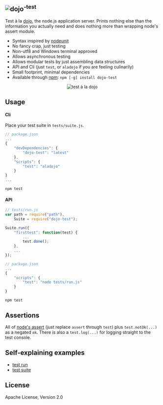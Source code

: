 <img src="https://raw.github.com/dcodeIO/dojo/master/dojo-small.png" alt="dojo" /><sup>-test</sup>
---------
Test à la [dojo](https://github.com/dcodeIO/dojo), the node.js application server. Prints nothing else than the
information you actually need and does nothing more than wrapping node's assert module.

* Syntax inspired by [nodeunit](https://npmjs.org/package/nodeunit)
* No fancy crap, just testing
* Non-utf8 and Windows terminal approved
* Allows asynchronous testing
* Allows modular tests by just assembling data structures
* API and Cli (just `test`, or `aladojo` if you are feeling culinarily)
* Small footprint, minimal dependencies
* Available through [npm](https://npmjs.org/package/dojo-test): `npm [-g] install dojo-test`

<p align="center">
    <img src="https://raw.github.com/dcodeIO/dojo/master/dojo-test/preview.jpg" alt="test à la dojo" />
</p>

Usage
-----

#### Cli
Place your test suite in `tests/suite.js`.

```javascript
// package.json
...
{
    "devDependencies": {
        "dojo-test": "latest"
    },
    "scripts": {
        "test": "aladojo"
    }
}
...
```

`npm test`

#### API

```javascript
// tests/run.js
var path = require("path"),
    Suite = require("dojo-test");

Suite.run({
    "firsttest": function(test) {
        ...
        test.done();
    },
    ...
});
```

```javascript
// package.json
...
{
    "scripts": {
        "test": "node tests/run.js"
    }
}
```

`npm test`

Assertions
----------
All of [node's assert](http://nodejs.org/api/assert.html) (just replace `assert` through `test`) plus `test.notOk(...)`
as a negated `ok`. There is also a `test.log(...)` for logging straight to the test console.

Self-explaining examples
------------------------
* [test run](https://github.com/dcodeIO/dojo/blob/master/dojo-test/tests/run.js)
* [test suite](https://github.com/dcodeIO/dojo/blob/master/dojo-test/tests/suite.js)

License
-------
Apache License, Version 2.0
